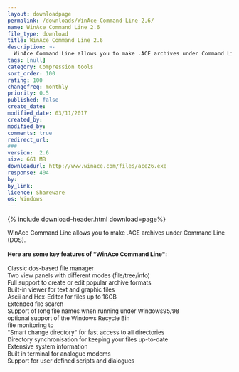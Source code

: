 ```yaml
---
layout: downloadpage
permalink: /downloads/WinAce-Command-Line-2,6/
name: WinAce Command Line 2.6
file_type: download
title: WinAce Command Line 2.6
description: >-
  WinAce Command Line allows you to make .ACE archives under Command Line (DOS)
tags: [null]
category: Compression tools
sort_order: 100
rating: 100
changefreq: monthly
priority: 0.5
published: false
create_date: 
modified_date: 03/11/2017
created_by: 
modified_by: 
comments: true
redirect_url: 
### 
version:  2.6
size: 661 MB
downloadurl: http://www.winace.com/files/ace26.exe
response: 404
by: 
by_link: 
licence: Shareware
os: Windows
---
```


{% include download-header.html download=page%}

<p style="fix-download-text !important">
<p><font size="2"><p>WinAce Command Line allows you to make .ACE archives under Command Line (DOS).<br />
<br />
<span><strong>Here are some key features of "WinAce Command Line":</strong></span><br />
<br />
Classic dos-based file manager<br />
Two view panels with different modes (file/tree/info)<br />
Full support to create or edit popular archive formats<br />
Built-in viewer for text and graphic files<br />
Ascii and Hex-Editor for files up to 16GB<br />
Extended file search<br />
Support of long file names when running under Windows95/98<br />
optional support of the Windows Recycle Bin<br />
file monitoring to<br />
"Smart change directory" for fast access to all directories<br />
Directory synchronisation for keeping your files up-to-date<br />
Extensive system information<br />
Built in terminal for analogue modems<br />
Support for user defined scripts and dialogues</p></p></p>
